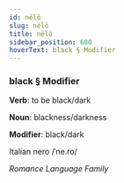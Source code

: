 ```yaml
---
id: nëlö
slug: nëlö
title: nëlö
sidebar_position: 680
hoverText: black § Modifier
---
```


### black § Modifier

**Verb**: to be black/dark

**Noun**: blackness/darkness

**Modifier**: black/dark

Italian nero /ˈne.ro/

*Romance Language Family*